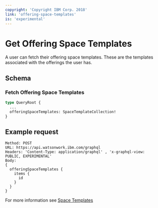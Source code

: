 ```yaml
---
copyright: 'Copyright IBM Corp. 2018'
link: 'offering-space-templates'
is: 'experimental'
---
```


# Get Offering Space Templates

A user can fetch their offering space templates. These are the templates associated with the offerings the user has.

## Schema

### Fetch Offering Space Templates

```graphql
type QueryRoot {
  ...
  offeringSpaceTemplates: SpaceTemplateCollection!
}
```


## Example request

~~~~
Method: POST
URL: https://api.watsonwork.ibm.com/graphql
Headers: 'Content-Type: application/graphql' , 'x-graphql-view: PUBLIC, EXPERIMENTAL'
Body:
{
  offeringSpaceTemplates {
    items {
      id
    }
  }
}
~~~~

For more information see [Space Templates](../guides/V1_space_template_main.md)